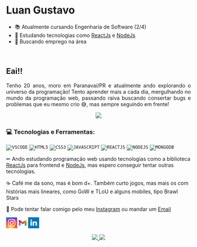 <h1>Luan Gustavo</h1>

- 📚 Atualmente cursando Engenharia de Software (2/4)
- 🌱 Estudando tecnologias como <a href="https://react.dev/">ReactJs</a> e <a href="https://nodejs.org/en">NodeJs</a>
- 🔭 Buscando emprego na área

<br />

## Eai!!

<p align="justify">
  Tenho 20 anos, moro em Paranavaí/PR e atualmente ando explorando o universo da programação! Tento aprender mais a cada dia, mergulhando no mundo da programação web, passando raiva buscando consertar bugs e problemas que eu mesmo crio 😅, mas sempre seguindo em frente! 
</p>

<p align="center">
  <img src="https://super.abril.com.br/wp-content/uploads/2016/09/super_imggato_digitando_0.gif" width="350">
</p>

### 💻 Tecnologias e Ferramentas:
<code><img width="40px" src="https://cdn.jsdelivr.net/gh/devicons/devicon/icons/vscode/vscode-original.svg" title = "VSCODE" /></code>
<code><img width="40px" src="https://cdn.jsdelivr.net/gh/devicons/devicon/icons/html5/html5-original-wordmark.svg" title = "HTML5"/></code>
<code><img width="40px" src="https://cdn.jsdelivr.net/gh/devicons/devicon/icons/css3/css3-original-wordmark.svg" title = "CSS3"/></code>
<code><img width="40px" src="https://cdn.jsdelivr.net/gh/devicons/devicon/icons/javascript/javascript-original.svg" title = "JAVASCRIPT"/></code>
<code><img width="40px" src="https://cdn.jsdelivr.net/gh/devicons/devicon/icons/react/react-original.svg" title = "REACTJS" /></code>
<code><img width="40px" src="https://cdn.jsdelivr.net/gh/devicons/devicon/icons/nodejs/nodejs-original.svg" title = "NODEJS" /></code>
<code><img width="40px" src="https://cdn.jsdelivr.net/gh/devicons/devicon/icons/mongodb/mongodb-original.svg" title = "MONGODB" /></code>

<div display="inline-block">
  <p align="left">✏ Ando estudando programação web usando tecnologias como a biblioteca <a href="https://react.dev/">ReactJs</a> para frontend e <a href="https://nodejs.org/en">NodeJs</a>, mas espero conseguir tentar outras tecnologias.</p>
  <p align="left">☕ Café me da sono, mas é bom d+. Também curto jogos, mas mais os com histórias mais lineares, como GoW e TLoU e alguns mobiles, tipo Brawl Stars</p>
  <p align="left">📩 Pode tentar falar comigo pelo meu <a href="https://www.instagram.com/gustaluan09">Instagram</a> ou mandar um <a href="mailto:luan.gustavo.m.marques@gmail.com">Email</a></p>
</div>

<div display="flex" style="justify-content: space-between;">
  <a href="https://www.instagram.com/gustaluan09" target="_blank"><img align="left" alt="Instagram" width="30px" src="https://github.com/edent/SuperTinyIcons/blob/master/images/svg/instagram.svg" />
  <a href="mailto:luan.gustavo.m.marques@gmail.com" target="_blank"><img align="left" alt="Gmail" width="30px" src="https://github.com/edent/SuperTinyIcons/blob/master/images/svg/gmail.svg" />
  <a href="https://www.linkedin.com/in/luan-gustavo-mariano-marques" target="_blank"><img align="left" alt="LinkedIn" width="30px" src="https://github.com/edent/SuperTinyIcons/blob/master/images/svg/linkedin.svg" />
</div>

<br />

##
<p align="center">
<a href="https://github.com/luangust4vo">
  <img height="180em" src="https://github-readme-stats-eight-theta.vercel.app/api?username=luangust4vo&show_icons=true&theme=algolia&include_all_commits=true&count_private=true"/>
  <img height="180em" src="https://github-readme-stats-eight-theta.vercel.app/api/top-langs/?username=luangust4vo&layout=compact&langs_count=8&theme=algolia"/>
</a>
</p>
